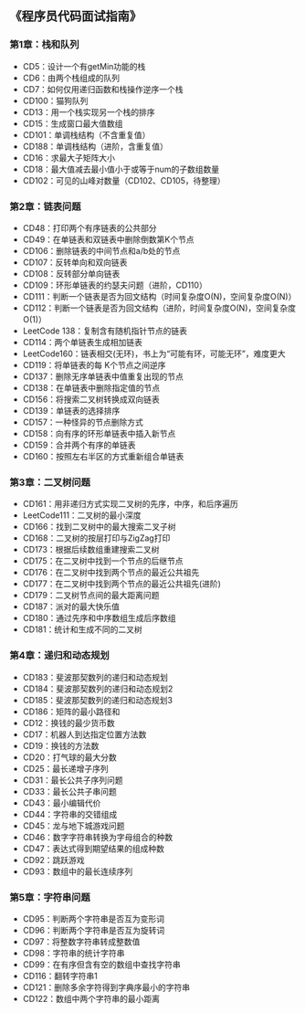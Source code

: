 ﻿## 《程序员代码面试指南》
### 第1章：栈和队列
- CD5：设计一个有getMin功能的栈
- CD6：由两个栈组成的队列
- CD7：如何仅用递归函数和栈操作逆序一个栈
- CD100：猫狗队列
- CD13：用一个栈实现另一个栈的排序
- CD15：生成窗口最大值数组
- CD101：单调栈结构（不含重复值）
- CD188：单调栈结构（进阶，含重复值）
- CD16：求最大子矩阵大小
- CD18：最大值减去最小值小于或等于num的子数组数量
- CD102：可见的山峰对数量（CD102、CD105，待整理）

### 第2章：链表问题
- CD48：打印两个有序链表的公共部分
- CD49：在单链表和双链表中删除倒数第K个节点
- CD106：删除链表的中间节点和a/b处的节点
- CD107：反转单向和双向链表
- CD108：反转部分单向链表
- CD109：环形单链表的约瑟夫问题（进阶，CD110）
- CD111：判断一个链表是否为回文结构（时间复杂度O(N)，空间复杂度O(N)）
- CD112：判断一个链表是否为回文结构（进阶，时间复杂度O(N)，空间复杂度O(1)）
- LeetCode 138：复制含有随机指针节点的链表
- CD114：两个单链表生成相加链表
- LeetCode160：链表相交(无环)，书上为“可能有环，可能无环”，难度更大
- CD119：将单链表的每 K个节点之间逆序
- CD137：删除无序单链表中值重复出现的节点
- CD138：在单链表中删除指定值的节点
- CD156：将搜索二叉树转换成双向链表
- CD139：单链表的选择排序
- CD157：一种怪异的节点删除方式
- CD158：向有序的环形单链表中插入新节点
- CD159：合并两个有序的单链表
- CD160：按照左右半区的方式重新组合单链表

### 第3章：二叉树问题

- CD161：用非递归方式实现二叉树的先序，中序，和后序遍历
- LeetCode111：二叉树的最小深度
- CD166：找到二叉树中的最大搜索二叉子树
- CD168：二叉树的按层打印与ZigZag打印
- CD173：根据后续数组重建搜索二叉树
- CD175：在二叉树中找到一个节点的后继节点 
- CD176：在二叉树中找到两个节点的最近公共祖先
- CD177：在二叉树中找到两个节点的最近公共祖先(进阶)
- CD179：二叉树节点间的最大距离问题
- CD187：派对的最大快乐值
- CD180：通过先序和中序数组生成后序数组
- CD181：统计和生成不同的二叉树

### 第4章：递归和动态规划

- CD183：斐波那契数列的递归和动态规划
- CD184：斐波那契数列的递归和动态规划2
- CD185：斐波那契数列的递归和动态规划3
- CD186：矩阵的最小路径和
- CD12：换钱的最少货币数
- CD17：机器人到达指定位置方法数
- CD19：换钱的方法数
- CD20：打气球的最大分数
- CD25：最长递增子序列
- CD31：最长公共子序列问题
- CD33：最长公共子串问题
- CD43：最小编辑代价
- CD44：字符串的交错组成
- CD45：龙与地下城游戏问题
- CD46：数字字符串转换为字母组合的种数
- CD47：表达式得到期望结果的组成种数
- CD92：跳跃游戏
- CD93：数组中的最长连续序列

### 第5章：字符串问题

- CD95：判断两个字符串是否互为变形词
- CD96：判断两个字符串是否互为旋转词
- CD97：将整数字符串转成整数值
- CD98：字符串的统计字符串
- CD99：在有序但含有空的数组中查找字符串
- CD116：翻转字符串1
- CD121：删除多余字符得到字典序最小的字符串
- CD122：数组中两个字符串的最小距离

